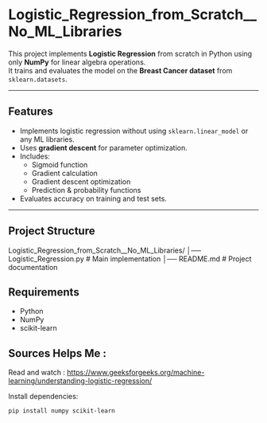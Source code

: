 # Logistic_Regression_from_Scratch__No_ML_Libraries


This project implements **Logistic Regression** from scratch in Python using only **NumPy** for linear algebra operations.  
It trains and evaluates the model on the **Breast Cancer dataset** from `sklearn.datasets`.

---

##  Features
- Implements logistic regression without using `sklearn.linear_model` or any ML libraries.
- Uses **gradient descent** for parameter optimization.
- Includes:
  - Sigmoid function
  - Gradient calculation
  - Gradient descent optimization
  - Prediction & probability functions
- Evaluates accuracy on training and test sets.

---

##  Project Structure

Logistic_Regression_from_Scratch__No_ML_Libraries/
│── Logistic_Regression.py # Main implementation
│── README.md # Project documentation



##  Requirements
- Python 
- NumPy
- scikit-learn

##  Sources Helps Me : 
Read and watch : https://www.geeksforgeeks.org/machine-learning/understanding-logistic-regression/ 

Install dependencies:
```bash
pip install numpy scikit-learn



